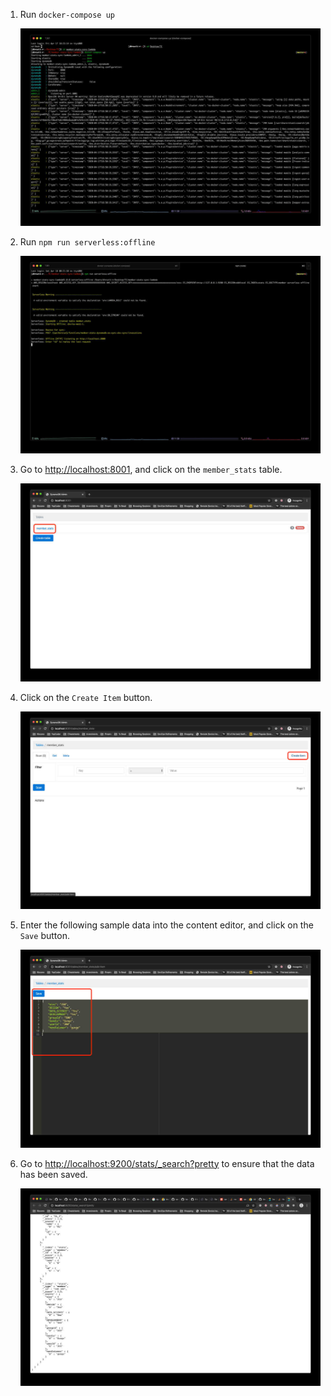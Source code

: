 1.  Run `docker-compose up`

    ![A screenshot of a computer](./docs/media/image1.jpg)

2.  Run `npm run serverless:offline`

	![A screenshot of a computer screen](./docs/media/image2.jpg)

3.  Go to [http://localhost:8001](http://localhost:8001), and click on the `member_stats` table.

    ![A screenshot of a computer](./docs/media/image3.jpg)

4.  Click on the `Create Item` button.

    ![A screenshot of a computer screen](./docs/media/image4.jpg)

5.  Enter the following sample data into the content editor, and click
    on the `Save` button.

    ![A screenshot of a computer screen](./docs/media/image5.jpg)

6.  Go to [http://localhost:9200/stats/_search?pretty](http://localhost:9200/stats/_search?pretty) to ensure that
    the data has been saved.

    ![A screenshot of a computer screen](.//docs/media/image6.jpg)